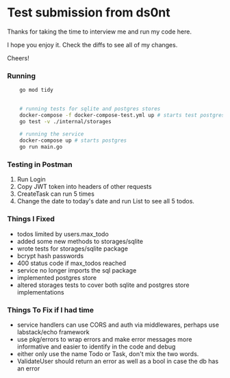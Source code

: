 # Test submission from ds0nt

Thanks for taking the time to interview me and run my code here.

I hope you enjoy it. Check the diffs to see all of my changes.

Cheers!

### Running

```bash
    go mod tidy
    

    # running tests for sqlite and postgres stores
    docker-compose -f docker-compose-test.yml up # starts test postgres
    go test -v ./internal/storages
    
    # running the service
    docker-compose up # starts postgres
    go run main.go
```

### Testing in Postman

1. Run Login
1. Copy JWT token into headers of other requests
1. CreateTask can run 5 times
1. Change the date to today's date and run List to see all 5 todos.



### Things I Fixed
- todos limited by users.max_todo
- added some new methods to storages/sqlite
- wrote tests for storages/sqlite package
- bcrypt hash passwords
- 400 status code if max_todos reached
- service no longer imports the sql package
- implemented postgres store
- altered storages tests to cover both sqlite and postgres store implementations

### Things To Fix if I had time
- service handlers can use CORS and auth via middlewares, perhaps use labstack/echo framework
- use pkg/errors to wrap errors and make error messages more informative and easier to identify in the code and debug
- either only use the name Todo or Task, don't mix the two words.
- ValidateUser should return an error as well as a bool in case the db has an error